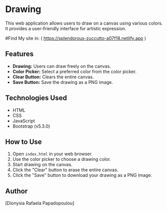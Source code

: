 # Drawing

This web application allows users to draw on a canvas using various colors. It provides a user-friendly interface for artistic expression.

#Find My site in: ( https://splendorous-zuccutto-a07f18.netlify.app )

## Features

- **Drawing:** Users can draw freely on the canvas.
- **Color Picker:** Select a preferred color from the color picker.
- **Clear Button:** Clears the entire canvas.
- **Save Button:** Save the drawing as a PNG image.

## Technologies Used

- HTML
- CSS
- JavaScript
- Bootstrap (v5.3.0)

## How to Use

1. Open `index.html` in your web browser.
2. Use the color picker to choose a drawing color.
3. Start drawing on the canvas.
4. Click the "Clear" button to erase the entire canvas.
5. Click the "Save" button to download your drawing as a PNG image.

## Author

[Dionysia Rafaela Papadopoulou]
